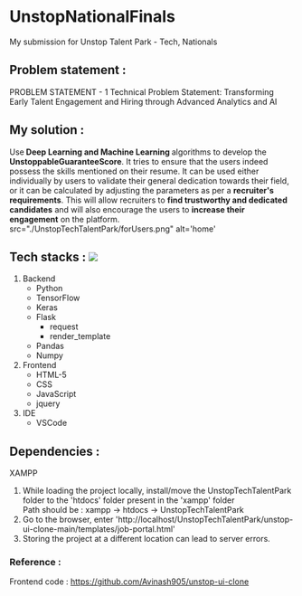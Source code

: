 # UnstopNationalFinals
My submission for  Unstop Talent Park - Tech, Nationals

## Problem statement :
PROBLEM STATEMENT - 1 Technical Problem Statement: Transforming Early Talent Engagement and Hiring through Advanced Analytics and AI 

## My solution :
Use<b> Deep Learning and Machine Learning </b>algorithms to develop the <b>UnstoppableGuaranteeScore</b>. It tries to ensure that the users indeed possess the skills mentioned on their resume. It can be used either individually by users to validate their general dedication towards their field, or it can be calculated by adjusting the parameters as per a <b>recruiter's requirements</b>. This will allow recruiters to <b>find trustworthy and dedicated candidates</b> and will also encourage the users to <b>increase their engagement</b> on the platform.
<br>
src="./UnstopTechTalentPark/forUsers.png" alt='home'

  
## Tech stacks : <img src="https://skillicons.dev/icons?i=py,tensorflow,sklearn,flask,html,jquery,js,css,vscode" />
1. Backend
   - Python
    - TensorFlow
    - Keras
    - Flask
      - request
      - render_template
    - Pandas
    - Numpy
2. Frontend
   - HTML-5
   - CSS
   - JavaScript
    - jquery
3. IDE 
   - VSCode

## Dependencies : <img src >
XAMPP<br>
1. While loading the project locally, install/move the UnstopTechTalentPark folder to the 'htdocs' folder present in the 'xampp' folder<br>
    Path should be : xampp -> htdocs -> UnstopTechTalentPark
2. Go to the browser, enter 'http://localhost/UnstopTechTalentPark/unstop-ui-clone-main/templates/job-portal.html'
3. Storing the project at a different location can lead to server errors.

### Reference :
Frontend code : https://github.com/Avinash905/unstop-ui-clone
